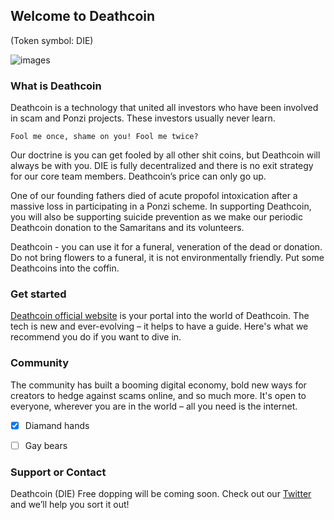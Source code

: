 ## Welcome to Deathcoin 
(Token symbol: DIE)

![images](https://pbs.twimg.com/media/EfH5EyUXkAA5Jse.png)

### What is Deathcoin
Deathcoin is a technology that united all investors who have been involved in scam and Ponzi projects. These investors usually never learn. 

``Fool me once, shame on you! Fool me twice?``

Our doctrine is you can get fooled by all other shit coins, but Deathcoin will always be with you. DIE is fully decentralized and there is no exit strategy for our core team members. Deathcoin’s price can only go up.

One of our founding fathers died of acute propofol intoxication after a massive loss in participating in a Ponzi scheme. In supporting Deathcoin, you will also be supporting suicide prevention as we make our periodic Deathcoin donation to the Samaritans and its volunteers.

Deathcoin - you can use it for a funeral, veneration of the dead or donation. Do not bring flowers to a funeral, it is not environmentally friendly. Put some Deathcoins into the coffin.  

### Get started
[Deathcoin official website](https://deathcoinofficial.github.io/Deathcoin/) is your portal into the world of Deathcoin. The tech is new and ever-evolving – it helps to have a guide. Here's what we recommend you do if you want to dive in.


### Community
The community has built a booming digital economy, bold new ways for creators to hedge against scams online, and so much more. It's open to everyone, wherever you are in the world – all you need is the internet.
- [x] Diamand hands
- [ ] Gay bears


### Support or Contact
Deathcoin (DIE) Free dopping will be coming soon. Check out our [Twitter](https://support.github.com/contact) and we’ll help you sort it out!
